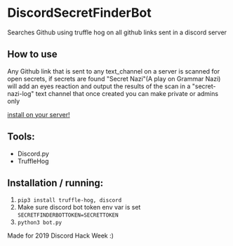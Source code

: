 # DiscordSecretFinderBot
Searches Github using truffle hog on all github links sent in a discord server

## How to use
Any Github link that is sent to any text_channel on a server is scanned for open secrets, if secrets are found "Secret Nazi"(A play on Grammar Nazi) will add an eyes reaction and output the results of the scan in a "secret-nazi-log" text channel that once created you can make private or admins only

[install on your server!](https://discordapp.com/api/oauth2/authorize?client_id=593475505286545409&permissions=83024&scope=bot)

## Tools:
*   Discord.py
*   TruffleHog

## Installation / running:
1. ```pip3 install truffle-hog, discord```
2. Make sure discord bot token env var is set ```SECRETFINDERBOTTOKEN=SECRETTOKEN```
3. ```python3 bot.py ```

Made for 2019 Discord Hack Week :)
